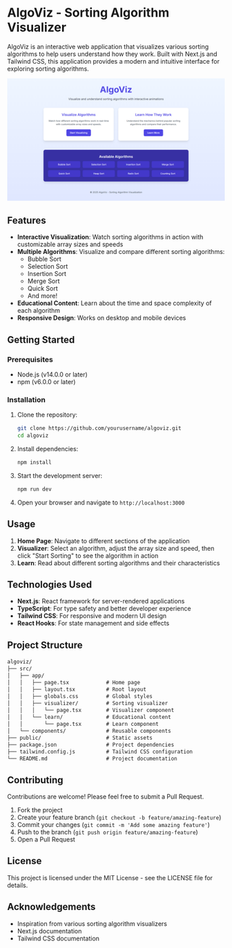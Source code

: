 # AlgoViz - Sorting Algorithm Visualizer

AlgoViz is an interactive web application that visualizes various sorting algorithms to help users understand how they work. Built with Next.js and Tailwind CSS, this application provides a modern and intuitive interface for exploring sorting algorithms.

![AlgoViz Screenshot](src/public/Screenshot.png)

## Features

- **Interactive Visualization**: Watch sorting algorithms in action with customizable array sizes and speeds
- **Multiple Algorithms**: Visualize and compare different sorting algorithms:
  - Bubble Sort
  - Selection Sort
  - Insertion Sort
  - Merge Sort
  - Quick Sort
  - And more!
- **Educational Content**: Learn about the time and space complexity of each algorithm
- **Responsive Design**: Works on desktop and mobile devices

## Getting Started

### Prerequisites

- Node.js (v14.0.0 or later)
- npm (v6.0.0 or later)

### Installation

1. Clone the repository:
   ```bash
   git clone https://github.com/yourusername/algoviz.git
   cd algoviz
   ```

2. Install dependencies:
   ```bash
   npm install
   ```

3. Start the development server:
   ```bash
   npm run dev
   ```

4. Open your browser and navigate to `http://localhost:3000`

## Usage

1. **Home Page**: Navigate to different sections of the application
2. **Visualizer**: Select an algorithm, adjust the array size and speed, then click "Start Sorting" to see the algorithm in action
3. **Learn**: Read about different sorting algorithms and their characteristics

## Technologies Used

- **Next.js**: React framework for server-rendered applications
- **TypeScript**: For type safety and better developer experience
- **Tailwind CSS**: For responsive and modern UI design
- **React Hooks**: For state management and side effects

## Project Structure

```
algoviz/
├── src/
│   ├── app/
│   │   ├── page.tsx            # Home page
│   │   ├── layout.tsx          # Root layout
│   │   ├── globals.css         # Global styles
│   │   ├── visualizer/         # Sorting visualizer
│   │   │   └── page.tsx        # Visualizer component
│   │   └── learn/              # Educational content
│   │       └── page.tsx        # Learn component
│   └── components/             # Reusable components
├── public/                     # Static assets
├── package.json                # Project dependencies
├── tailwind.config.js          # Tailwind CSS configuration
└── README.md                   # Project documentation
```

## Contributing

Contributions are welcome! Please feel free to submit a Pull Request.

1. Fork the project
2. Create your feature branch (`git checkout -b feature/amazing-feature`)
3. Commit your changes (`git commit -m 'Add some amazing feature'`)
4. Push to the branch (`git push origin feature/amazing-feature`)
5. Open a Pull Request

## License

This project is licensed under the MIT License - see the LICENSE file for details.

## Acknowledgements

- Inspiration from various sorting algorithm visualizers
- Next.js documentation
- Tailwind CSS documentation
